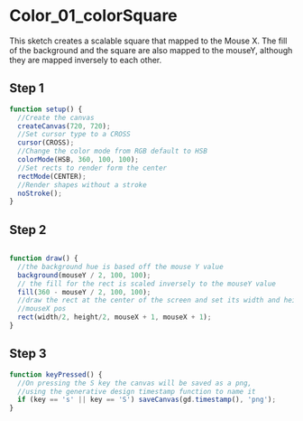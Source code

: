 # Color_01_colorSquare

This sketch creates a scalable square that mapped to the Mouse X. The fill of the background and the square are also mapped to the mouseY, although they are mapped inversely to each other.

## Step 1

```js
function setup() {
  //Create the canvas
  createCanvas(720, 720);
  //Set cursor type to a CROSS
  cursor(CROSS);
  //Change the color mode from RGB default to HSB
  colorMode(HSB, 360, 100, 100);
  //Set rects to render form the center
  rectMode(CENTER);
  //Render shapes without a stroke
  noStroke();
}
```

## Step 2

```js

function draw() {
  //the background hue is based off the mouse Y value
  background(mouseY / 2, 100, 100);
  // the fill for the rect is scaled inversely to the mouseY value
  fill(360 - mouseY / 2, 100, 100);
  //draw the rect at the center of the screen and set its width and height based off the
  //mouseX pos
  rect(width/2, height/2, mouseX + 1, mouseX + 1);
}
```

## Step 3

```js
function keyPressed() {
  //On pressing the S key the canvas will be saved as a png,
  //using the generative design timestamp function to name it
  if (key == 's' || key == 'S') saveCanvas(gd.timestamp(), 'png');
}
```
